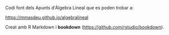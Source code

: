 Codi font dels Apunts d'Àlgebra Lineal que es poden trobar a:

https://mmasdeu.github.io/algebralineal

Creat amb R Markdown i **bookdown** (https://github.com/rstudio/bookdown).
